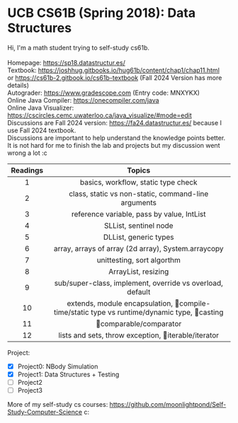 # UCB CS61B (Spring 2018): Data Structures
Hi, I'm a math student trying to self-study cs61b. \
\
Homepage: https://sp18.datastructur.es/ \
Textbook: https://joshhug.gitbooks.io/hug61b/content/chap1/chap11.html \
or https://cs61b-2.gitbook.io/cs61b-textbook (Fall 2024 Version has more details)  \
Autograder: https://www.gradescope.com (Entry code: MNXYKX)  \
Online Java Compiler: https://onecompiler.com/java   \
Online Java Visualizer: https://cscircles.cemc.uwaterloo.ca/java_visualize/#mode=edit    \
Discussions are Fall 2024 version: https://fa24.datastructur.es/  because I use Fall 2024 textbook.     \
Discussions are important to help understand the knowledge points better. It is not hard for me to finish the lab and projects but my discussion went wrong a lot :c

| Readings | Topics |
| :------: | :----: |
| 1 | basics, workflow, static type check |
| 2 | class, static vs non-static, command-line arguments |
| 3 | reference variable, pass by value, IntList |
| 4 | SLList, sentinel node |
| 5 | DLList, generic types |
| 6 | array, arrays of array (2d array), System.arraycopy |
| 7 | unittesting, sort algorthm |
| 8 | ArrayList, resizing |
| 9 | sub/super-class, implement, override vs overload, default |
| 10 | extends, module encapsulation, :candy:compile-time/static type vs runtime/dynamic type, :candy:casting |
| 11 | :candy:comparable/comparator |
| 12 | lists and sets, throw exception, :candy:iterable/iterator |

Project:
- [x] Project0: NBody Simulation
- [x] Project1: Data Structures + Testing
- [ ] Project2
- [ ] Project3
 
More of my self-study cs courses: https://github.com/moonlightpond/Self-Study-Computer-Science c:
